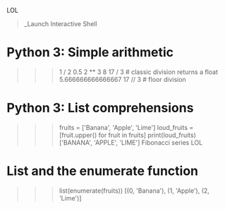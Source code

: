 LOL
>_Launch Interactive Shell
# Python 3: Simple arithmetic
>>> 1 / 2
0.5
>>> 2 ** 3
8
>>> 17 / 3  # classic division returns a float
5.666666666666667
>>> 17 // 3  # floor division
# Python 3: List comprehensions
>>> fruits = ['Banana', 'Apple', 'Lime']
>>> loud_fruits = [fruit.upper() for fruit in fruits]
>>> print(loud_fruits)
['BANANA', 'APPLE', 'LIME']
Fibonacci series LOL
# List and the enumerate function
>>> list(enumerate(fruits))
[(0, 'Banana'), (1, 'Apple'), (2, 'Lime')]
<HACKS>
